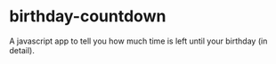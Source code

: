 # birthday-countdown
A javascript app to tell you how much time is left until your birthday (in detail). 

